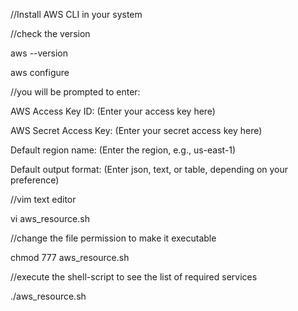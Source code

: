 //Install AWS CLI in your system

//check the version

aws --version

aws configure

//you will be prompted to enter:

AWS Access Key ID: (Enter your access key here)

AWS Secret Access Key: (Enter your secret access key here)

Default region name: (Enter the region, e.g., us-east-1)

Default output format: (Enter json, text, or table, depending on your preference)

//vim text editor

vi aws_resource.sh

//change the file permission to make it executable

chmod 777 aws_resource.sh

//execute the shell-script to see the list of required services

./aws_resource.sh
